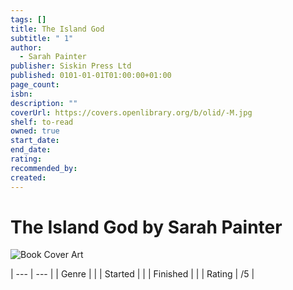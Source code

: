 ```yaml
---
tags: []
title: The Island God
subtitle: " 1"
author:
  - Sarah Painter
publisher: Siskin Press Ltd
published: 0101-01-01T01:00:00+01:00
page_count: 
isbn: 
description: ""
coverUrl: https://covers.openlibrary.org/b/olid/-M.jpg
shelf: to-read
owned: true
start_date: 
end_date: 
rating: 
recommended_by: 
created: 
---
```


# The Island God by Sarah Painter

![Book Cover Art](https://covers.openlibrary.org/b/olid/-M.jpg)


| --- | --- |
| Genre |  |
| Started |  |
| Finished |  |
| Rating | /5 |

